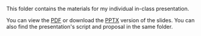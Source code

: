 This folder contains the materials for my individual in-class presentation.

You can view the [PDF](https://github.com/XSeanU/RobotaPsyche/blob/main/Individual%20Presentation/Power%20of%20the%20Mass.pdf) or download the [PPTX](https://github.com/XSeanU/RobotaPsyche/blob/main/Individual%20Presentation/Power%20of%20the%20Mass.pptx) version of the slides. You can also find the presentation's script and proposal in the same folder.
